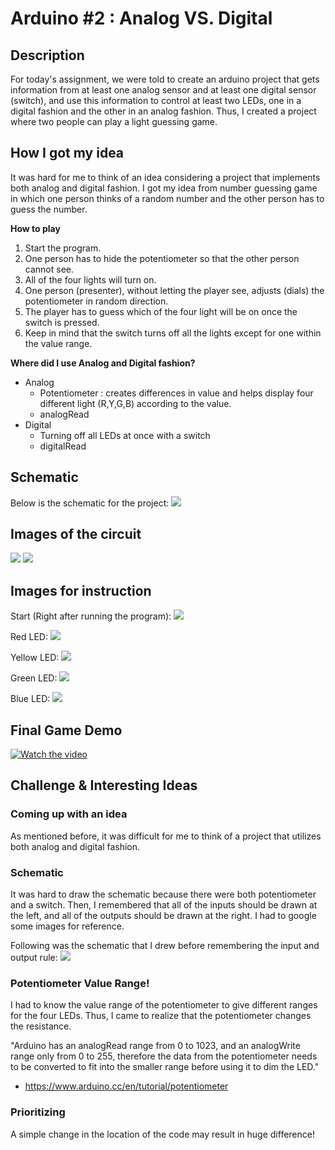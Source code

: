 # Arduino #2 : Analog VS. Digital

## Description 
For today's assignment, we were told to create an arduino project that gets information from at least one analog sensor and at least one digital sensor (switch), and use this information to control at least two LEDs, one in a digital fashion and the other in an analog fashion.
Thus, I created a project where two people can play a light guessing game.

## How I got my idea
It was hard for me to think of an idea considering a project that implements both analog and digital fashion.
I got my idea from number guessing game in which one person thinks of a random number and the other person has to guess the number.

**How to play**

1) Start the program.
2) One person has to hide the potentiometer so that the other person cannot see.
3) All of the four lights will turn on.
4) One person (presenter), without letting the player see, adjusts (dials) the potentiometer in random direction.
5) The player has to guess which of the four light will be on once the switch is pressed. 
6) Keep in mind that the switch turns off all the lights except for one within the value range.

**Where did I use Analog and Digital fashion?**
- Analog
  - Potentiometer : creates differences in value and helps display four different light (R,Y,G,B) according to the value.
  - analogRead
- Digital
  - Turning off all LEDs at once with a switch
  - digitalRead
    
    
## Schematic
Below is the schematic for the project:
![](Images/schematic.jpeg)


## Images of the circuit
![](Images/circuit1.jpeg)
![](Images/circuit2.jpeg)


## Images for instruction
Start (Right after running the program):
![](Images/start.jpeg)

Red LED:
![](Images/red.jpeg)

Yellow LED:
![](Images/yellow.jpeg)

Green LED:
![](Images/green.jpeg)

Blue LED:
![](Images/blue.jpeg)


## Final Game Demo

[![Watch the video](Images/videoimg.png)](https://youtu.be/YMRoeIXkoDQ)


## Challenge & Interesting Ideas 

### Coming up with an idea
As mentioned before, it was difficult for me to think of a project that utilizes both analog and digital fashion.

### Schematic
It was hard to draw the schematic because there were both potentiometer and a switch.
Then, I remembered that all of the inputs should be drawn at the left, and all of the outputs should be drawn at the right.
I had to google some images for reference.

Following was the schematic that I drew before remembering the input and output rule:
![](Images/wrongschematic.jpeg)


### Potentiometer Value Range!
I had to know the value range of the potentiometer to give different ranges for the four LEDs.
Thus, I came to realize that the potentiometer changes the resistance.

"Arduino has an analogRead range from 0 to 1023, and an analogWrite range only from 0 to 255, therefore the data from the potentiometer needs to be converted to fit into the smaller range before using it to dim the LED."
- https://www.arduino.cc/en/tutorial/potentiometer

### Prioritizing
A simple change in the location of the code may result in huge difference!
